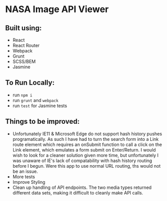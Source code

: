 # NASA Image API Viewer

## Built using:
- React
- React Router
- Webpack
- Grunt
- SCSS/BEM
- Jasmine


## To Run Locally:
- run `npm i`
- run `grunt` and `webpack`
- run `test` for Jasmine tests

## Things to be improved:
- Unfortunately IE11 & Microsoft Edge do not support hash history pushes programatically. As such I have had to turn the search form into a Link route element which requires an onSubmit function to call a click on the Link element, which emulates a form submit on Enter/Return. I would wish to look for a cleaner solution given more time, but unfortunately I was unaware of IE's lack of compatability with hash history routing before I begun. Were this app to use normal URL routing, ths would not be an issue.
- More tests
- Improve Styling
- Clean up handling of API endpoints. The two media types returned different data sets, making it difficult to cleanly make API calls.
